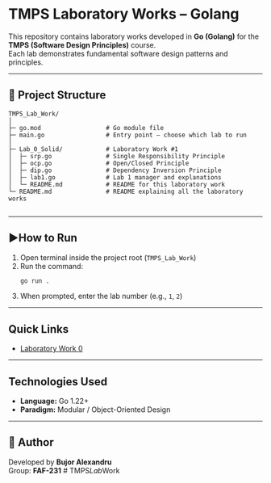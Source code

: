 # TMPS Laboratory Works – Golang

This repository contains laboratory works developed in **Go (Golang)** for the **TMPS (Software Design Principles)** course.  
Each lab demonstrates fundamental software design patterns and principles.

---

## 📂 Project Structure

```
TMPS_Lab_Work/
│
├─ go.mod                  # Go module file
├─ main.go                 # Entry point – choose which lab to run
│
├─ Lab_0_Solid/            # Laboratory Work #1
│  ├─ srp.go               # Single Responsibility Principle
│  ├─ ocp.go               # Open/Closed Principle
│  ├─ dip.go               # Dependency Inversion Principle
│  ├─ lab1.go              # Lab 1 manager and explanations
│  └─ README.md            # README for this laboratory work
└─ README.md               # README explaining all the laboratory works
   
```

---

## ▶How to Run

1. Open terminal inside the project root (`TMPS_Lab_Work`)
2. Run the command:
   ```bash
   go run .
   ```
3. When prompted, enter the lab number (e.g., `1`, `2`)


---

## Quick Links
- [Laboratory Work 0](#Lab_0_Solid)

---


## Technologies Used
- **Language:** Go 1.22+
- **Paradigm:** Modular / Object-Oriented Design

---

## 👤 Author
Developed by **Bujor Alexandru**  
Group: **FAF-231**
#   T M P S _ L a b _ W o r k  
 